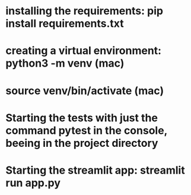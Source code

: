# installing the requirements: pip install requirements.txt
# creating a virtual environment: python3 -m venv (mac)
# source venv/bin/activate (mac) 
# Starting the tests with just the command pytest in the console, beeing in the project directory
# Starting the streamlit app: streamlit run app.py
